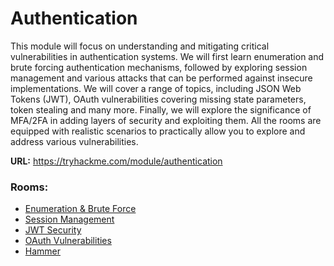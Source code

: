 # Authentication

This module will focus on understanding and mitigating critical vulnerabilities in authentication systems. We will first learn enumeration and brute forcing authentication mechanisms, followed by exploring session management and various attacks that can be performed against insecure implementations. We will cover a range of topics, including JSON Web Tokens (JWT), OAuth vulnerabilities covering missing state parameters, token stealing and many more. Finally, we will explore the significance of MFA/2FA in adding layers of security and exploiting them. All the rooms are equipped with realistic scenarios to practically allow you to explore and address various vulnerabilities.

**URL:** https://tryhackme.com/module/authentication

### Rooms: 
- [Enumeration & Brute Force](./enumeration-brute-force.md)
- [Session Management](./session-management.md)
- [JWT Security](./jwt-security.md)
- [OAuth Vulnerabilities](./multi-factor-authentication.md)
- [Hammer](./hammer.md)
